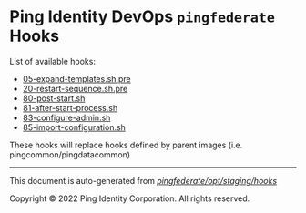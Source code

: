 
# Ping Identity DevOps `pingfederate` Hooks
List of available hooks:
* [05-expand-templates.sh.pre](05-expand-templates.sh.pre.md)
* [20-restart-sequence.sh.pre](20-restart-sequence.sh.pre.md)
* [80-post-start.sh](80-post-start.sh.md)
* [81-after-start-process.sh](81-after-start-process.sh.md)
* [83-configure-admin.sh](83-configure-admin.sh.md)
* [85-import-configuration.sh](85-import-configuration.sh.md)

These hooks will replace hooks defined by parent images (i.e. pingcommon/pingdatacommon)

---
This document is auto-generated from _[pingfederate/opt/staging/hooks](https://github.com/pingidentity/pingidentity-docker-builds/blob/master/pingfederate/opt/staging/hooks)_

Copyright © 2022 Ping Identity Corporation. All rights reserved.
